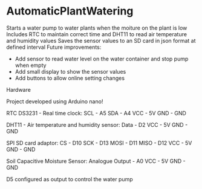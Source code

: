 # AutomaticPlantWatering

Starts a water pump to water plants when the moiture on the plant is low
Includes RTC to maintain correct time and DHT11 to read air temperature and humidity values
Saves the sensor values to an SD card in json format at defined interval
Future improvements:
- Add sensor to read water level on the water container and stop pump when empty
- Add small display to show the sensor values
- Add buttons to allow online setting changes

Hardware

Project developed using Arduino nano!

RTC DS3231 - Real time clock:
SCL - A5
SDA - A4
VCC - 5V
GND - GND

DHT11 - Air temperature and humidity sensor:
Data - D2
VCC - 5V
GND - GND

SPI SD card adaptor:
CS - D10
SCK - D13
MOSI - D11
MISO - D12
VCC - 5V
GND - GND

Soil Capacitive Moisture Sensor:
Analogue Output - A0
VCC - 5V
GND - GND

D5 configured as output to control the water pump